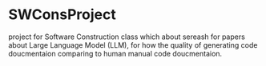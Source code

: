 # SWConsProject
project for Software Construction class 
which about sereash for papers about Large Language Model (LLM), for how the quality of generating code doucmentaion 
comparing to human manual code doucmentaion.
